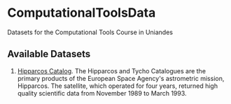 # ComputationalToolsData
Datasets for the Computational Tools Course in Uniandes

## Available Datasets

1. [Hipparcos Catalog](http://heasarc.gsfc.nasa.gov/W3Browse/all/hipparcos.html). The Hipparcos and Tycho Catalogues are the primary products of the European Space Agency's astrometric mission, Hipparcos. The satellite, which operated for four years, returned high quality scientific data from November 1989 to March 1993.